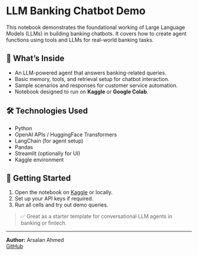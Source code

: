 # LLM Banking Chatbot Demo

This notebook demonstrates the foundational working of Large Language Models (LLMs) in building banking chatbots. It covers how to create agent functions using tools and LLMs for real-world banking tasks.

## 📌 What’s Inside

- An LLM-powered agent that answers banking-related queries.
- Basic memory, tools, and retrieval setup for chatbot interaction.
- Sample scenarios and responses for customer service automation.
- Notebook designed to run on **Kaggle** or **Google Colab**.

## 🛠 Technologies Used

- Python
- OpenAI APIs / HuggingFace Transformers
- LangChain (for agent setup)
- Pandas
- Streamlit (optionally for UI)
- Kaggle environment

## 🚀 Getting Started

1. Open the notebook on [Kaggle](https://www.kaggle.com/code) or locally.
2. Set up your API keys if required.
3. Run all cells and try out demo queries.

> ✅ Great as a starter template for conversational LLM agents in banking or fintech.

---

**Author:** Arsalan Ahmed  
[GitHub](https://github.com/voiceofarsalan)

